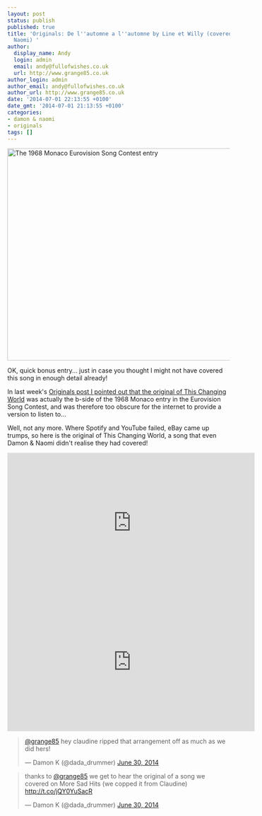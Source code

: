 ```yaml
---
layout: post
status: publish
published: true
title: 'Originals: De l''automne a l''automne by Line et Willy (covered by Damon and
  Naomi) '
author:
  display_name: Andy
  login: admin
  email: andy@fullofwishes.co.uk
  url: http://www.grange85.co.uk
author_login: admin
author_email: andy@fullofwishes.co.uk
author_url: http://www.grange85.co.uk
date: '2014-07-01 22:13:55 +0100'
date_gmt: '2014-07-01 21:13:55 +0100'
categories:
- damon & naomi
- originals
tags: []
---
```

<p><a href="https://www.flickr.com/photos/grange85/14549936401" title="The 1968 Monaco Eurovision Song Contest entry by Andy Aldridge, on Flickr"><img src="https://farm6.staticflickr.com/5492/14549936401_a5b4abf7e3_z.jpg" width="640" height="480" alt="The 1968 Monaco Eurovision Song Contest entry"></a></p>
<p>OK, quick bonus entry... just in case you thought I might not have covered this song in enough detail already!</p>
<p>In last week's <a href="/2014/06/originals-changing-world-claudine-longet/" title="Originals: This Changing World by Claudine Longet (covered by Damon & Naomi)">Originals post I pointed out that the original of This Changing World</a> was actually the b-side of the 1968 Monaco entry in the Eurovision Song Contest, and was therefore too obscure for the internet to provide a version to listen to...</p>
<p>Well, not any more. Where Spotify and YouTube failed, eBay came up trumps, so here is the original of This Changing World, a song that even Damon & Naomi didn't realise they had covered!</p>
<iframe width="560" height="315" src="https://www.youtube.com/embed/v4DBinBrqTY" frameborder="0" allowfullscreen></iframe>
<iframe width="560" height="315" src="https://www.youtube.com/embed/5fSUOu1oQl0" frameborder="0" allowfullscreen></iframe>
<blockquote class="twitter-tweet" lang="en"><p><a href="https://twitter.com/grange85">@grange85</a> hey claudine ripped that arrangement off as much as we did hers!</p>
<p>&mdash; Damon K (@dada_drummer) <a href="https://twitter.com/dada_drummer/statuses/483672366904774656">June 30, 2014</a></p></blockquote>
<p><script async src="//platform.twitter.com/widgets.js" charset="utf-8"></script></p>
<blockquote class="twitter-tweet" lang="en-gb"><p>thanks to <a href="https://twitter.com/grange85">@grange85</a> we get to hear the original of a song we covered on More Sad Hits (we copped it from Claudine) <a href="http://t.co/jQY0YuSacR">http://t.co/jQY0YuSacR</a></p>
<p>&mdash; Damon K (@dada_drummer) <a href="https://twitter.com/dada_drummer/statuses/483675260806365184">June 30, 2014</a></p></blockquote>
<p><script async src="//platform.twitter.com/widgets.js" charset="utf-8"></script></p>
